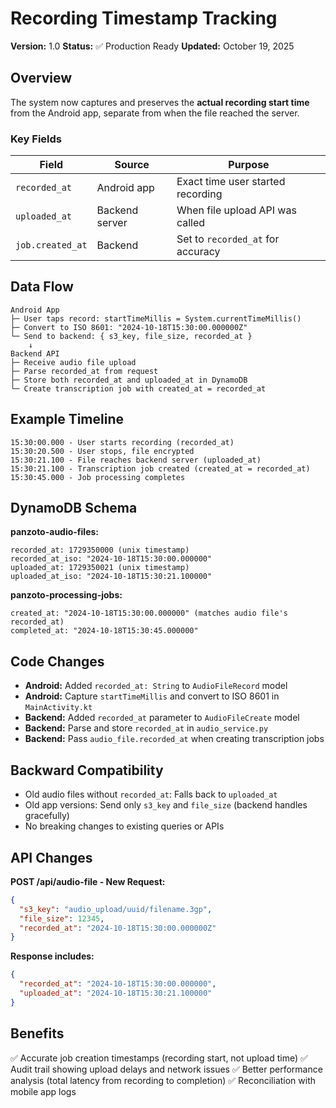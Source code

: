 # Recording Timestamp Tracking

**Version:** 1.0
**Status:** ✅ Production Ready
**Updated:** October 19, 2025

## Overview

The system now captures and preserves the **actual recording start time** from the Android app, separate from when the file reached the server.

### Key Fields

| Field | Source | Purpose |
|-------|--------|---------|
| `recorded_at` | Android app | Exact time user started recording |
| `uploaded_at` | Backend server | When file upload API was called |
| `job.created_at` | Backend | Set to `recorded_at` for accuracy |

## Data Flow

```
Android App
├─ User taps record: startTimeMillis = System.currentTimeMillis()
├─ Convert to ISO 8601: "2024-10-18T15:30:00.000000Z"
└─ Send to backend: { s3_key, file_size, recorded_at }
    ↓
Backend API
├─ Receive audio file upload
├─ Parse recorded_at from request
├─ Store both recorded_at and uploaded_at in DynamoDB
└─ Create transcription job with created_at = recorded_at
```

## Example Timeline

```
15:30:00.000 - User starts recording (recorded_at)
15:30:20.500 - User stops, file encrypted
15:30:21.100 - File reaches backend server (uploaded_at)
15:30:21.100 - Transcription job created (created_at = recorded_at)
15:30:45.000 - Job processing completes
```

## DynamoDB Schema

**panzoto-audio-files:**
```
recorded_at: 1729350000 (unix timestamp)
recorded_at_iso: "2024-10-18T15:30:00.000000"
uploaded_at: 1729350021 (unix timestamp)
uploaded_at_iso: "2024-10-18T15:30:21.100000"
```

**panzoto-processing-jobs:**
```
created_at: "2024-10-18T15:30:00.000000" (matches audio file's recorded_at)
completed_at: "2024-10-18T15:30:45.000000"
```

## Code Changes

- **Android:** Added `recorded_at: String` to `AudioFileRecord` model
- **Android:** Capture `startTimeMillis` and convert to ISO 8601 in `MainActivity.kt`
- **Backend:** Added `recorded_at` parameter to `AudioFileCreate` model
- **Backend:** Parse and store `recorded_at` in `audio_service.py`
- **Backend:** Pass `audio_file.recorded_at` when creating transcription jobs

## Backward Compatibility

- Old audio files without `recorded_at`: Falls back to `uploaded_at`
- Old app versions: Send only `s3_key` and `file_size` (backend handles gracefully)
- No breaking changes to existing queries or APIs

## API Changes

**POST /api/audio-file - New Request:**
```json
{
  "s3_key": "audio_upload/uuid/filename.3gp",
  "file_size": 12345,
  "recorded_at": "2024-10-18T15:30:00.000000Z"
}
```

**Response includes:**
```json
{
  "recorded_at": "2024-10-18T15:30:00.000000",
  "uploaded_at": "2024-10-18T15:30:21.100000"
}
```

## Benefits

✅ Accurate job creation timestamps (recording start, not upload time)
✅ Audit trail showing upload delays and network issues
✅ Better performance analysis (total latency from recording to completion)
✅ Reconciliation with mobile app logs
